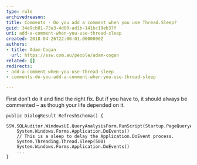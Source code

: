 ```yaml
---
type: rule
archivedreason: 
title: Comments - Do you add a comment when you use Thread.Sleep?
guid: 34e9cb81-73a3-4d80-ad1b-141bc19eb37f
uri: add-a-comment-when-you-use-thread-sleep
created: 2018-04-26T22:00:01.0000000Z
authors:
- title: Adam Cogan
  url: https://ssw.com.au/people/adam-cogan
related: []
redirects:
- add-a-comment-when-you-use-thread-sleep
- comments-do-you-add-a-comment-when-you-use-thread-sleep

---
```


First don’t do it and find the right fix. But if you have to, it should always be commented – as though your life depended on it.

<!--endintro-->



```
public DialogResult RefreshSchema() {
    SSW.SQLAuditor.WindowsUI.QueryAnalysisForm.RunScript(Startup.PageQueryAnalyzer.txtScript.Text)
    System.Windows.Forms.Application.DoEvents()
    // This is a sleep to delay the Application.DoEvent process.
    System.Threading.Thread.Sleep(500)
    System.Windows.Forms.Application.DoEvents()
    ...
}
```

